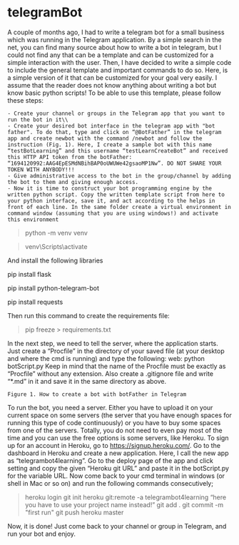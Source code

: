 # telegramBot
A couple of months ago, I had to write a telegram bot for a small business which was running in the Telegram application. By a simple search in the net, you can find many source about how to write a bot in telegram, but I could not find any that can be a template and can be customized for a simple interaction with the user.  Then, I have decided to write a simple code to include the general template and important commands to do so. Here, is a simple version of it that can be customized for your goal very easily.  I assume that the reader does not know anything about writing a bot but know basic python scripts!
To be able to use this template, please follow these steps:

    - Create your channel or groups in the Telegram app that you want to run the bot in it\\
    - Create your desired bot interface in the telegram app with "bot father". To do that, type and click on “@BotFather” in the telegram app and create newbot with the command /newbot and follow the instruction (Fig. 1). Here, I create a sample bot with this name “testBotLearning” and this username “testLearnCreateBot” and received this HTTP API token from the botFather: “1694120992:AAG4EpESMdNBihBAP0oUWUWe42gsaoMP1Nw”. DO NOT SHARE YOUR TOKEN WITH ANYBODY!!!
    - Give administrative access to the bot in the group/channel by adding the bot to them and giving enough access.
    - Now it is time to construct your bot programming engine by the written python script. Copy the written template script from here to your python interface, save it, and act according to the helps in front of each line. In the same folder create a virtual environment in command window (assuming that you are using windows!) and activate this environment
    
>python -m venv venv

>venv\Scripts\activate

And install the following libraries

pip install flask

pip install python-telegram-bot

pip install requests

Then run this command to create the requirements file:

>pip freeze > requirements.txt

In the next step, we need to tell the server, where the application starts. Just create a “Procfile” in the directory of your saved file (at your desktop and where the cmd is running) and type the following: 
web: python botScript.py
Keep in mind that the name of the Procfile must be exactly as “Procfile” without any extension. Also create a .gitignore file and write “*.md” in it and save it in the same directory as above. 


    Figure 1. How to create a bot with botFather in Telegram


To run the bot, you need a server. Either you have to upload it on your current space on some servers (the server that you have enough spaces for running this type of code continuously) or you have to buy some spaces from one of the servers. Totally, you do not need to even pay most of the time and you can use the free options is some servers, like Heroku. To sign up for an account in Heroku, go to https://signup.heroku.com/. 
Go to the dashboard in Heroku and create a new application. Here, I call the new app as “telegrambot4learning”. Go to the deploy page of the app and click setting and copy the given “Heroku git URL” and paste it in the botScript.py for the variable URL.
Now come back to your cmd terminal in windows (or shell in Mac or so on) and run the following commands consecutively;
>heroku login
>git init
>heroku git:remote -a telegrambot4learning  “here you have to use your project name instead!”
>git add .
>git commit -m "first run"
>git push heroku master


Now, it is done! Just come back to your channel or group in Telegram, and run your bot and enjoy.

